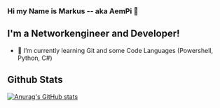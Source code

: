 ### Hi my Name is Markus -- aka AemPi 👋

## I'm a Networkengineer and Developer!

- 🌱 I’m currently learning Git and some Code Languages (Powershell, Python, C#)

## Github Stats

[![Anurag's GitHub stats](https://github-readme-stats.vercel.app/api?username=AemPi)](https://github.com/AemPi/github-readme-stats)

<!--
**AemPi/AemPi** is a ✨ _special_ ✨ repository because its `README.md` (this file) appears on your GitHub profile.

Here are some ideas to get you started:

- 🔭 I’m currently working on ...
- 🌱 I’m currently learning ...
- 👯 I’m looking to collaborate on ...
- 🤔 I’m looking for help with ...
- 💬 Ask me about ...
- 📫 How to reach me: ...
- 😄 Pronouns: ...
- ⚡ Fun fact: ...
-->
